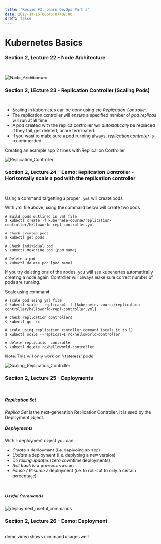 ```yaml
---
title: "Recipe #3. Learn DevOps Part 3"
date: 2017-10-16T06:46:07+02:00
draft: false
---
```



# Kubernetes Basics

### Section 2, Lecture 22 - Node Architecture
<br>

![Node_Architecture](/images/node_architecture.png)

### Section 2, LEcture 23 - Replication Controller (Scaling Pods)
<br>

- Scaling in Kubernetes can be done using the _Replication Controller_.
- The replication controller will _ensure_ a specified number of _pod replicas_ will run at all time.
- A pod created with the replica controller will _automatically_ be repliaced if they fail, get deleted, or are terminated.
- If you want to make sure a pod running always, _replication controller_ is recommended.

Creating an example app 2 times with Replication Controller

![Replication_Controller](/images/example_creating_pod_with_replication_controller.png)

### Section 2, Lecture 24 - Demo: Replication Controller - Horizontally scale a pod with the replication controller
<br>

Using a command targetting a proper `.yml` will create pods

With yml file above, using the command below will create two pods
```
# Build pods outlined in yml file
$ kubectl create -f kubernete-course/replication-controller/helloworld-repl-controller.yml

# Check created pods
$ kubectl get pods

# Check individual pod
$ kubectl describe pod [pod name]

# Delete a pod
$ kubectl delete pod [pod name]
```

If you try deleting one of the nodes, you will see kubenertes automatically creating a node again.
Controller will always make sure correct number of pods are running.

Scale using command
```
# scale pod using yml file
$ kubectl scale --replicas=4 -f [kubernetes-course/replication-controller/helloworld-repl-controller.yml]

# check replication controllers
$ kubectl get rc

# scale using replication contoller command (scale it to 1)
$ kubectl scale --replicas=1 rc/helloworld-controller

# delete replication controller
$ kubectl delete rc/helloworld-controller
```

Note: This will only work on 'stateless' pods

![Scaling_Replication_Controller](/images/scaling_replication_controller.png)


### Section 2, Lecture 25 - Deployments
<br>

##### Replication Set

_Replica Set_ is the next-generation Replication Controller. It is used by the Deployment object.
<br>

##### Deployments

With a deployment object you can:
- _Create_ a deployment (i.e. deplyoing an app)
- _Update_ a deployment (i.e. deplyoing a new version)
- Do _rolling updates_ (zero downtime deployments)
- _Roll back_ to a previous version
- _Pause / Resume_ a deployment (i.e. to roll-out to only a certain percentage)
<br>

##### Useful Commands

![deployment_useful_commands](/images/deployment_useful_commands.png)

### Section 2, Lecture 26 - Demo: Deployment
<br>
demo video shows command usages well
<br>
